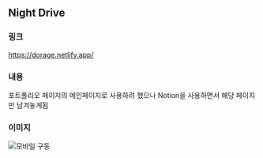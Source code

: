 ## Night Drive

### 링크

https://dorage.netlify.app/

### 내용

포트폴리오 페이지의 메인페이지로 사용하려 했으나 Notion을 사용하면서 해당 페이지만 남겨놓게됨

### 이미지

![모바일 구동](https://s3.us-west-2.amazonaws.com/secure.notion-static.com/112cc3f8-3f00-4404-b1bc-97a253f315dc/InShot_20201108_212525372.gif?X-Amz-Algorithm=AWS4-HMAC-SHA256&X-Amz-Credential=AKIAT73L2G45O3KS52Y5%2F20201108%2Fus-west-2%2Fs3%2Faws4_request&X-Amz-Date=20201108T124153Z&X-Amz-Expires=86400&X-Amz-Signature=f03d665ab0713af6d76a94caf25461ab38c7cbeed8ff5416add49525624d1030&X-Amz-SignedHeaders=host&response-content-disposition=filename%20%3D%22InShot_20201108_212525372.gif%22)
